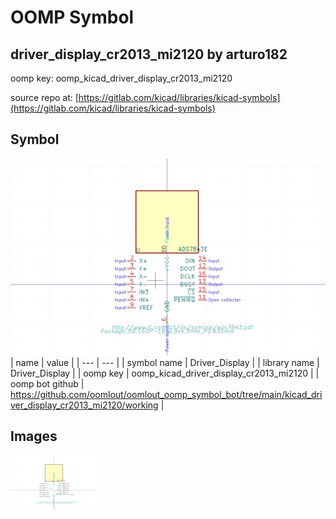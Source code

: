 # OOMP Symbol  
## driver_display_cr2013_mi2120  by arturo182  
  
oomp key: oomp_kicad_driver_display_cr2013_mi2120  
  
source repo at: [https://gitlab.com/kicad/libraries/kicad-symbols](https://gitlab.com/kicad/libraries/kicad-symbols)  
## Symbol  
  
[![working.png](working_600.png)](working.png)  
| name | value | 
| --- | --- | 
| symbol name | Driver_Display | 
| library name | Driver_Display | 
| oomp key | oomp_kicad_driver_display_cr2013_mi2120 | 
| oomp bot github | https://github.com/oomlout/oomlout_oomp_symbol_bot/tree/main/kicad_driver_display_cr2013_mi2120/working | 
## Images  
  
[![working.png](working_140.png)](working.png)  
